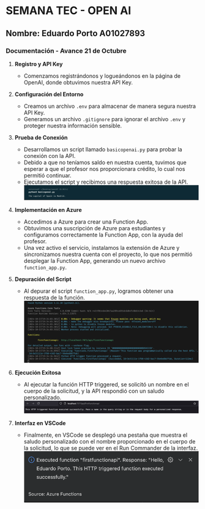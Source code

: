 # SEMANA TEC - OPEN AI

## Nombre: Eduardo Porto A01027893

### Documentación - Avance 21 de Octubre

1. **Registro y API Key**
   - Comenzamos registrándonos y logueándonos en la página de OpenAI, donde obtuvimos nuestra API Key.

2. **Configuración del Entorno**
   - Creamos un archivo `.env` para almacenar de manera segura nuestra API Key.
   - Generamos un archivo `.gitignore` para ignorar el archivo `.env` y proteger nuestra información sensible.

3. **Prueba de Conexión**
   - Desarrollamos un script llamado `basicopenai.py` para probar la conexión con la API.
   - Debido a que no teníamos saldo en nuestra cuenta, tuvimos que esperar a que el profesor nos proporcionara crédito, lo cual nos permitió continuar.
   - Ejecutamos el script y recibimos una respuesta exitosa de la API.
   ![Respuesta de la API](public/apiresponse.png)

4. **Implementación en Azure**
   - Accedimos a Azure para crear una Function App.
   - Obtuvimos una suscripción de Azure para estudiantes y configuramos correctamente la Function App, con la ayuda del profesor.
   - Una vez activo el servicio, instalamos la extensión de Azure y sincronizamos nuestra cuenta con el proyecto, lo que nos permitió desplegar la Function App, generando un nuevo archivo `function_app.py`.

5. **Depuración del Script**
   - Al depurar el script `function_app.py`, logramos obtener una respuesta de la función.
   ![Respuesta de la API](public/azure-debuger.png)

6. **Ejecución Exitosa**
   - Al ejecutar la función HTTP triggered, se solicitó un nombre en el cuerpo de la solicitud, y la API respondió con un saludo personalizado.
   ![Respuesta de la API](public/http-trigger.png)

7. **Interfaz en VSCode**
   - Finalmente, en VSCode se desplegó una pestaña que muestra el saludo personalizado con el nombre proporcionado en el cuerpo de la solicitud, lo que se puede ver en el Run Commander de la interfaz.
   ![Respuesta de la API](public/firstfunctionapi.png)
